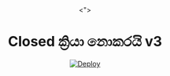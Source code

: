 <div align="center">
  <">
  <h1>Closed ක්‍රියා නොකරයි v3</h1>




[![Deploy](https://www.herokucdn.com/deploy/button.svg)](https://heroku.com/deploy?template=https://github.com/Tenuu122456/Hashzi-1)
     </div>
